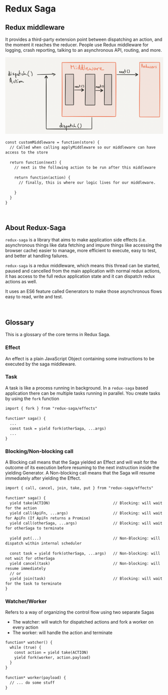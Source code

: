# Redux Saga

## Redux middleware

It provides a third-party extension point between dispatching an action, and the moment it reaches the reducer. People use Redux middleware for logging, crash reporting, talking to an asynchronous API, routing, and more.

![redux middleware image](/images/1_LXvfJLM7DzJ8uxxC5xRDYg.png)

```
const customMiddleware = function(store) {
  // Called when calling applyMiddleware so our middleware can have access to the store

  return function(next) {
    // next is the following action to be run after this middleware

    return function(action) {
      // finally, this is where our logic lives for our middleware.

    }
  }
}
```

<br>

## About Redux-Saga

`redux-saga` is a library that aims to make application side effects (i.e. asynchronous things like data fetching and impure things like accessing the browser cache) easier to manage, more efficient to execute, easy to test, and better at handling failures.

`redux-saga` is a redux middleware, which means this thread can be started, paused and cancelled from the main application with normal redux actions, it has access to the full redux application state and it can dispatch redux actions as well.

It uses an ES6 feature called Generators to make those asynchronous flows easy to read, write and test.

<br>

## Glossary

This is a glossary of the core terms in Redux Saga.

### Effect

An effect is a plain JavaScript Object containing some instructions to be executed by the saga middleware.

### Task

A task is like a process running in background. In a `redux-saga` based application there can be multiple tasks running in parallel. You create tasks by using the `fork` function

```
import { fork } from "redux-saga/effects"

function* saga() {
  ...
  const task = yield fork(otherSaga, ...args)
  ...
}
```

### Blocking/Non-blocking call

A Blocking call means that the Saga yielded an Effect and will wait for the outcome of its execution before resuming to the next instruction inside the yielding Generator.
A Non-blocking call means that the Saga will resume immediately after yielding the Effect.

```
import { call, cancel, join, take, put } from "redux-saga/effects"

function* saga() {
  yield take(ACTION)                            // Blocking: will wait for the action
  yield call(ApiFn, ...args)                    // Blocking: will wait for ApiFn (If ApiFn returns a Promise)
  yield call(otherSaga, ...args)                // Blocking: will wait for otherSaga to terminate

  yield put(...)                                // Non-Blocking: will dispatch within internal scheduler

  const task = yield fork(otherSaga, ...args)   // Non-blocking: will not wait for otherSaga
  yield cancel(task)                            // Non-blocking: will resume immediately
  // or
  yield join(task)                              // Blocking: will wait for the task to terminate
}
```

### Watcher/Worker

Refers to a way of organizing the control flow using two separate Sagas

- The watcher: will watch for dispatched actions and fork a worker on every action
- The worker: will handle the action and terminate

```
function* watcher() {
  while (true) {
    const action = yield take(ACTION)
    yield fork(worker, action.payload)
  }
}

function* worker(payload) {
  // ... do some stuff
}
```
